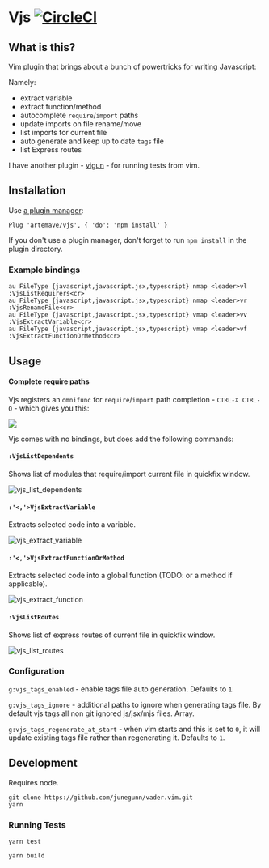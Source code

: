 # Vjs [![CircleCI](https://circleci.com/gh/artemave/vjs.svg?style=svg)](https://circleci.com/gh/artemave/vjs)

## What is this?

Vim plugin that brings about a bunch of powertricks for writing Javascript:

Namely:

- extract variable
- extract function/method
- autocomplete `require`/`import` paths
- update imports on file rename/move
- list imports for current file
- auto generate and keep up to date `tags` file
- list Express routes

I have another plugin - [vigun](https://github.com/artemave/vigun) - for running tests from vim.

## Installation

Use [a plugin manager](https://github.com/junegunn/vim-plug):

```vim script
Plug 'artemave/vjs', { 'do': 'npm install' }
```

If you don't use a plugin manager, don't forget to run `npm install` in the plugin directory.

### Example bindings

```vim script
au FileType {javascript,javascript.jsx,typescript} nmap <leader>vl :VjsListRequirers<cr>
au FileType {javascript,javascript.jsx,typescript} nmap <leader>vr :VjsRenameFile<cr>
au FileType {javascript,javascript.jsx,typescript} vmap <leader>vv :VjsExtractVariable<cr>
au FileType {javascript,javascript.jsx,typescript} vmap <leader>vf :VjsExtractFunctionOrMethod<cr>
```

## Usage

#### Complete require paths

Vjs registers an `omnifunc` for `require`/`import` path completion - `CTRL-X CTRL-O` - which gives you this:

<img src="https://user-images.githubusercontent.com/23721/80413735-38752d80-88d0-11ea-8030-de1b17ee4796.gif" loading="lazy">

Vjs comes with no bindings, but does add the following commands:

#### `:VjsListDependents`

Shows list of modules that require/import current file in quickfix window.

![vjs_list_dependents](https://user-images.githubusercontent.com/23721/80421625-0f0ece80-88dd-11ea-8057-93ff00adbf3e.gif)

#### `:'<,'>VjsExtractVariable`

Extracts selected code into a variable.

![vjs_extract_variable](https://user-images.githubusercontent.com/23721/80576166-01ecff00-8a05-11ea-8826-01ae86e227e1.gif)

#### `:'<,'>VjsExtractFunctionOrMethod`

Extracts selected code into a global function (TODO: or a method if applicable).

![vjs_extract_function](https://user-images.githubusercontent.com/23721/80576556-b38c3000-8a05-11ea-8be8-5b1b18e5ac87.gif)

#### `:VjsListRoutes`

Shows list of express routes of current file in quickfix window.

![vjs_list_routes](https://user-images.githubusercontent.com/23721/80421959-9d835000-88dd-11ea-87ae-3f65638c7de4.gif)

### Configuration

`g:vjs_tags_enabled` - enable tags file auto generation. Defaults to `1`.

`g:vjs_tags_ignore` - additional paths to ignore when generating tags file. By default vjs tags all non git ignored js/jsx/mjs files. Array.

`g:vjs_tags_regenerate_at_start` - when vim starts and this is set to `0`, it will update existing tags file rather than regenerating it. Defaults to `1`.

## Development

Requires node.

```
git clone https://github.com/junegunn/vader.vim.git
yarn
```

### Running Tests

```
yarn test
```

```
yarn build
```
